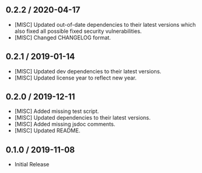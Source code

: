 ## 0.2.2 / 2020-04-17
- [MISC] Updated out-of-date dependencies to their latest versions which also fixed all possible fixed security vulnerabilities.
- [MISC] Changed CHANGELOG format.

## 0.2.1 / 2019-01-14
- [MISC] Updated dev dependencies to their latest versions.
- [MISC] Updated license year to reflect new year.

## 0.2.0 / 2019-12-11
- [MISC] Added missing test script.
- [MISC] Updated dependencies to their latest versions.
- [MISC] Added missing jsdoc comments.
- [MISC] Updated README.

## 0.1.0 / 2019-11-08
- Initial Release